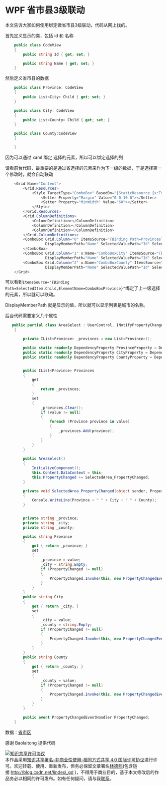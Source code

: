 # WPF 省市县3级联动

本文告诉大家如何使用绑定做省市县3级联动，代码从网上找的。

<!--more-->
<!-- csdn -->

首先定义显示的类，包括 id 和 名称 

```csharp
    public class CodeView
    {
        public string Id { get; set; }

        public string Name { get; set; }
    }
```

然后定义省市县的数据

```csharp
    public class Province: CodeView
    {
        public List<City> Child { get; set; }
    }

    public class City: CodeView
    {
        public List<County> Child { get; set; }
    }

    public class County:CodeView
    {

    }
```

因为可以通过 xaml 绑定 选择的元素，所以可以绑定选择的列

请看前台代码，最重要的是通过省选择的元素来作为下一级的数据，于是选择第一个修改时，就会自动联动

```csharp
    <Grid Name="Content">
        <Grid.Resources>
            <Style TargetType="ComboBox" BasedOn="{StaticResource {x:Type ComboBox}}">
                <Setter Property="Margin" Value="0 0 10 0"></Setter>
                <Setter Property="MinWidth" Value="60"></Setter>
            </Style>
        </Grid.Resources>
        <Grid.ColumnDefinitions>
            <ColumnDefinition></ColumnDefinition>
            <ColumnDefinition></ColumnDefinition>
            <ColumnDefinition></ColumnDefinition>
        </Grid.ColumnDefinitions>
        <ComboBox Grid.Column="0" ItemsSource="{Binding Path=Provinces}" x:Name="ComboBoxProvince" 
                  DisplayMemberPath="Name" SelectedValuePath="Id" SelectedValue="{Binding Path=Province,Mode=TwoWay}">
        </ComboBox>
        <ComboBox Grid.Column="1" x:Name="ComboBoxCity" ItemsSource="{Binding Path=SelectedItem.Child,ElementName=ComboBoxProvince}" 
                  DisplayMemberPath="Name" SelectedValuePath="Id" SelectedValue="{Binding Path=City,Mode=TwoWay}" ></ComboBox>
        <ComboBox Grid.Column="2" x:Name="ComboBoxCounty" ItemsSource="{Binding Path=SelectedItem.Child,ElementName=ComboBoxCity}"
                  DisplayMemberPath="Name" SelectedValuePath="Id" SelectedValue="{Binding Path=County,Mode=TwoWay}"></ComboBox>
    </Grid>
```


可以看到`ItemsSource="{Binding Path=SelectedItem.Child,ElementName=ComboBoxProvince}"`绑定了上一级选择的元素，所以就可以联动。

DisplayMemberPath 就是显示的值，所以就可以显示列表是城市的名称。

后台代码需要定义几个属性

```csharp
   public partial class AreaSelect : UserControl, INotifyPropertyChanged
    {

        private IList<Province> _provinces = new List<Province>();

        public static readonly DependencyProperty ProvinceProperty = DependencyProperty.Register("Province", typeof(string), typeof(AreaSelect), new FrameworkPropertyMetadata(string.Empty));
        public static readonly DependencyProperty CityProperty = DependencyProperty.Register("City", typeof(string), typeof(AreaSelect), new FrameworkPropertyMetadata(string.Empty));
        public static readonly DependencyProperty CountyProperty = DependencyProperty.Register("County", typeof(string), typeof(AreaSelect), new FrameworkPropertyMetadata(string.Empty));


        public IList<Province> Provinces
        {
            get
            {
                return _provinces;
            }
            set
            {
                _provinces.Clear();
                if (value != null)
                {
                    foreach (Province province in value)
                    {
                        _provinces.Add(province);
                    }
                }
            }
        }
        
        public AreaSelect()
        {
            InitializeComponent();
            this.Content.DataContext = this;
            this.PropertyChanged += SelectedArea_PropertyChanged;
        }

        private void SelectedArea_PropertyChanged(object sender, PropertyChangedEventArgs e)
        {
            Console.WriteLine(Province + " " + City + " " + County);
        }


        private string _province;
        private string _city;
        private string _county;

        public string Province
        {
            get { return _province; }
            set
            {
                _province = value;
                _city = string.Empty;
                if (PropertyChanged != null)
                {
                    PropertyChanged.Invoke(this, new PropertyChangedEventArgs("Province"));
                }
            }
        }
        public string City
        {
            get { return _city; }
            set
            {
                _city = value;
                _county = string.Empty;
                if (PropertyChanged != null)
                {
                    PropertyChanged.Invoke(this, new PropertyChangedEventArgs("City"));
                }
            }
        }
        public string County
        {
            get { return _county; }
            set
            {
                _county = value;
                if (PropertyChanged != null)
                {
                    PropertyChanged.Invoke(this, new PropertyChangedEventArgs("County"));
                }
            }
        }

        public event PropertyChangedEventHandler PropertyChanged;
    }
```

数据：[省市区](http://image.acmx.xyz/%E7%9C%81%E5%B8%82%E5%8C%BA.7z )

感谢 Baolaitong 提供代码

<a rel="license" href="http://creativecommons.org/licenses/by-nc-sa/4.0/"><img alt="知识共享许可协议" style="border-width:0" src="https://licensebuttons.net/l/by-nc-sa/4.0/88x31.png" /></a><br />本作品采用<a rel="license" href="http://creativecommons.org/licenses/by-nc-sa/4.0/">知识共享署名-非商业性使用-相同方式共享 4.0 国际许可协议</a>进行许可。欢迎转载、使用、重新发布，但务必保留文章署名[林德熙](http://blog.csdn.net/lindexi_gd)(包含链接:http://blog.csdn.net/lindexi_gd )，不得用于商业目的，基于本文修改后的作品务必以相同的许可发布。如有任何疑问，请与我[联系](mailto:lindexi_gd@163.com)。